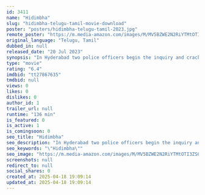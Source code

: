 ```yaml
---
id: 3411
name: "Hidimbha"
slug: "hidimbha-telugu-tamil-movie-download"
poster: "posters/hidimbha-telugu-tamil-2023.jpg"
remote_poster: "https://m.media-amazon.com/images/M/MV5BZWE2N2RiYTMtOTI3ZS00NDhjLTk3YTItNDIwOTVkOGVkNzNlXkEyXkFqcGdeQXVyMTQ2NTg1MzAz._V1_SX300.jpg"
original_language: "Telugu, Tamil"
dubbed_in: null
released_date: "20 Jul 2023"
synopsis: "In Hyderabad two police officers begin the inquiry and crack the case, but in the process, more people go missing. A noteworthy aspect is that all the victims are girls with one other interesting commonality."
type: "movie"
rating: "6.4"
imdbid: "tt27867635"
tmdbid: null
views: 0
likes: 0
dislikes: 0
author_id: 1
trailer_url: null
runtime: "136 min"
is_featured: 0
is_active: 1
is_comingsoon: 0
seo_title: "Hidimbha"
seo_description: "In Hyderabad two police officers begin the inquiry and crack the case, but in the process, more people go missing. A noteworthy aspect is that all the victims are girls with one other interesting commonality."
seo_keywords: "\"Hidimbha\""
seo_image: "https://m.media-amazon.com/images/M/MV5BZWE2N2RiYTMtOTI3ZS00NDhjLTk3YTItNDIwOTVkOGVkNzNlXkEyXkFqcGdeQXVyMTQ2NTg1MzAz._V1_SX300.jpg"
screenshots: null
redirect_to: null
social_shares: 0
created_at: 2025-04-18 19:09:14
updated_at: 2025-04-18 19:09:14
---
```


